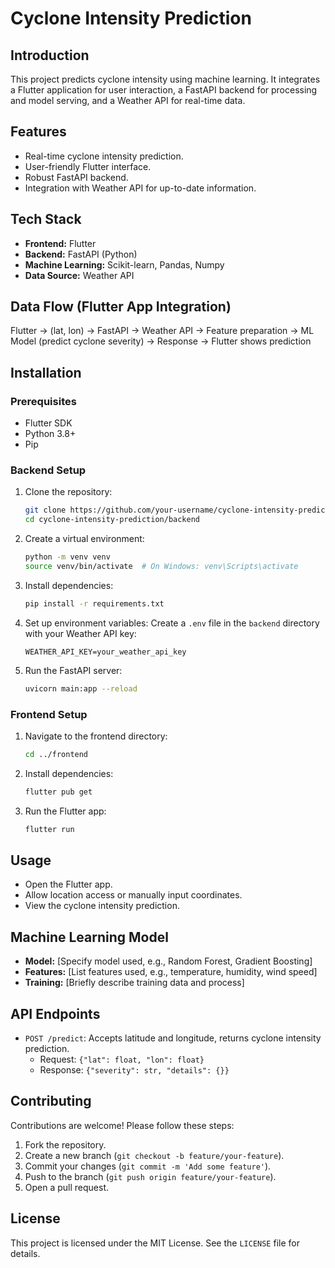 # Cyclone Intensity Prediction

## Introduction

This project predicts cyclone intensity using machine learning. It integrates a Flutter application for user interaction, a FastAPI backend for processing and model serving, and a Weather API for real-time data.

## Features

- Real-time cyclone intensity prediction.
- User-friendly Flutter interface.
- Robust FastAPI backend.
- Integration with Weather API for up-to-date information.

## Tech Stack

- **Frontend:** Flutter
- **Backend:** FastAPI (Python)
- **Machine Learning:** Scikit-learn, Pandas, Numpy
- **Data Source:** Weather API

## Data Flow (Flutter App Integration)

Flutter → (lat, lon) → FastAPI → Weather API → Feature preparation → ML Model (predict cyclone severity) → Response → Flutter shows prediction

## Installation

### Prerequisites

- Flutter SDK
- Python 3.8+
- Pip

### Backend Setup

1. Clone the repository:
   ```bash
   git clone https://github.com/your-username/cyclone-intensity-prediction.git
   cd cyclone-intensity-prediction/backend
   ```
2. Create a virtual environment:
   ```bash
   python -m venv venv
   source venv/bin/activate  # On Windows: venv\Scripts\activate
   ```
3. Install dependencies:
   ```bash
   pip install -r requirements.txt
   ```
4. Set up environment variables:
   Create a `.env` file in the `backend` directory with your Weather API key:
   ```env
   WEATHER_API_KEY=your_weather_api_key
   ```
5. Run the FastAPI server:
   ```bash
   uvicorn main:app --reload
   ```

### Frontend Setup

1. Navigate to the frontend directory:
   ```bash
   cd ../frontend
   ```
2. Install dependencies:
   ```bash
   flutter pub get
   ```
3. Run the Flutter app:
   ```bash
   flutter run
   ```

## Usage

- Open the Flutter app.
- Allow location access or manually input coordinates.
- View the cyclone intensity prediction.

## Machine Learning Model

- **Model:** [Specify model used, e.g., Random Forest, Gradient Boosting]
- **Features:** [List features used, e.g., temperature, humidity, wind speed]
- **Training:** [Briefly describe training data and process]

## API Endpoints

- `POST /predict`: Accepts latitude and longitude, returns cyclone intensity prediction.
  - Request: `{"lat": float, "lon": float}`
  - Response: `{"severity": str, "details": {}}`

## Contributing

Contributions are welcome! Please follow these steps:
1. Fork the repository.
2. Create a new branch (`git checkout -b feature/your-feature`).
3. Commit your changes (`git commit -m 'Add some feature'`).
4. Push to the branch (`git push origin feature/your-feature`).
5. Open a pull request.

## License

This project is licensed under the MIT License. See the `LICENSE` file for details.
